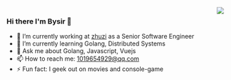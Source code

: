 <img align="right" src="https://github-readme-stats.vercel.app/api?username=zbysir&hide_title=true"/>

### Hi there I'm Bysir 👋

- 🔭 I’m currently working at [zhuzi](https://www.zhuzi.com.cn) as a Senior Software Engineer
- 🌱 I’m currently learning Golang, Distributed Systems
- 💬 Ask me about Golang, Javascript, Vuejs
- 📫 How to reach me: 1019654929@qq.com
- ⚡ Fun fact: I geek out on movies and console-game
